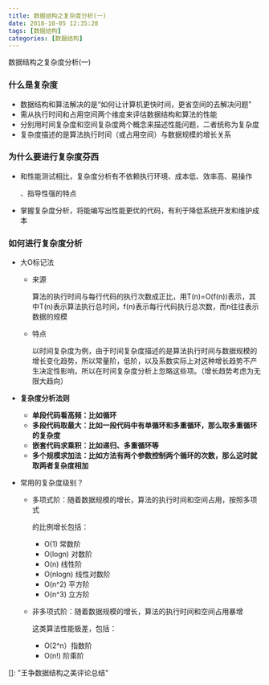 ```yaml
---
title: 数据结构之复杂度分析(一)
date: 2018-10-05 12:35:28
tags: [数据结构]
categories: [数据结构]
---
```


数据结构之复杂度分析(一)<!--more-->

### 什么是复杂度

* 数据结构和算法解决的是“如何让计算机更快时间，更省空间的去解决问题”
* 需从执行时间和占用空间两个维度来评估数据结构和算法的性能
* 分别用时间复杂度和空间复杂度两个概念来描述性能问题，二者统称为复杂度
* 复杂度描述的是算法执行时间（或占用空间）与数据规模的增长关系

### 为什么要进行复杂度芬西

* 和性能测试相比，复杂度分析有不依赖执行环境、成本低、效率高、易操作

  、指导性强的特点

* 掌握复杂度分析，将能编写出性能更优的代码，有利于降低系统开发和维护成本

### 如何进行复杂度分析

* 大O标记法

  * 来源

    算法的执行时间与每行代码的执行次数成正比，用T(n)=O(f(n))表示，其中T(n)表示算法执行总时间，f(n)表示每行代码执行总次数，而n往往表示数据的规模

  * 特点

    以时间复杂度为例，由于时间复杂度描述的是算法执行时间与数据规模的增长变化趋势，所以常量阶，低阶，以及系数实际上对这种增长趋势不产生决定性影响，所以在时间复杂度分析上忽略这些项。（增长趋势考虑为无限大趋向）

* **复杂度分析法则**

  * **单段代码看高频：比如循环**
  * **多段代码取最大：比如一段代码中有单循环和多重循环，那么取多重循环的复杂度**
  * **嵌套代码求乘积：比如递归、多重循环等**
  * **多个规模求加法：比如方法有两个参数控制两个循环的次数，那么这时就取两者复杂度相加**

* 常用的复杂度级别？

  * 多项式阶：随着数据规模的增长，算法的执行时间和空间占用，按照多项式

    的比例增长包括：

    * O(1) 常数阶
    * O(logn) 对数阶
    * O(n) 线性阶
    * O(nlogn) 线性对数阶
    * O(n^2) 平方阶
    * O(n^3) 立方阶

  * 非多项式阶：随着数据规模的增长，算法的执行时间和空间占用暴增

    这类算法性能极差，包括：

    * O(2^n）指数阶
    * O(n!) 阶乘阶

    

[]: 	"王争数据结构之美评论总结"



